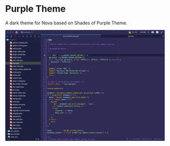 # Purple Theme

A dark theme for Nova based on Shades of Purple Theme.

![Screenshot](https://raw.githubusercontent.com/doi/purple-nova-theme/master/screenshot.png)

